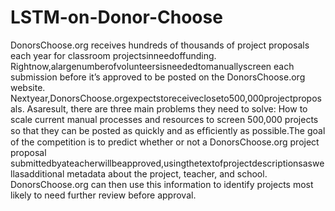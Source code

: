 # LSTM-on-Donor-Choose
DonorsChoose.org receives hundreds of thousands of project proposals each year for classroom projectsinneedoffunding. Rightnow,alargenumberofvolunteersisneededtomanuallyscreen each submission before it’s approved to be posted on the DonorsChoose.org website. Nextyear,DonorsChoose.orgexpectstoreceivecloseto500,000projectproposals. Asaresult, there are three main problems they need to solve: How to scale current manual processes and resources to screen 500,000 projects so that they can be posted as quickly and as efﬁciently as possible.The goal of the competition is to predict whether or not a DonorsChoose.org project proposal submittedbyateacherwillbeapproved,usingthetextofprojectdescriptionsaswellasadditional metadata about the project, teacher, and school. DonorsChoose.org can then use this information to identify projects most likely to need further review before approval.
